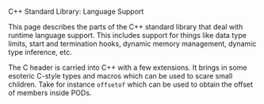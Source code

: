 C++ Standard Library: Language Support

This page describes the parts of the C++ standard library that deal with runtime language
support. This includes support for things like data type limits, start and termination hooks,
dynamic memory management, dynamic type inference, etc.

The C header is carried into C++ with a few extensions. It brings in some esoteric C-style types and
macros which can be used to scare small children. Take for instance `offsetof` which can be used to
obtain the offset of members inside PODs.

~~~~cpp


~~~~


[container_of]: http://www.kroah.com/log/linux/container_of.html







